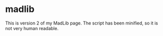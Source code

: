 # madlib
This is version 2 of my MadLib page. The script has been minified, so it is not very human readable.
